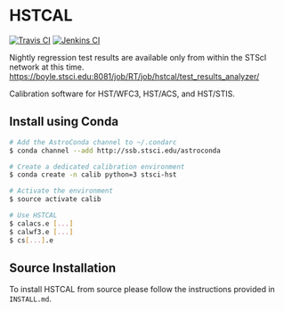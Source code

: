# HSTCAL

[![Travis CI](https://travis-ci.org/spacetelescope/hstcal.svg?branch=master)](https://travis-ci.org/spacetelescope/hstcal)
[![Jenkins CI](https://ssbjenkins.stsci.edu/job/STScI/job/hstcal/job/master/badge/icon)](https://ssbjenkins.stsci.edu/job/STScI/job/hstcal/job/master/)

Nightly regression test results are available only from within the STScI network at this time.
https://boyle.stsci.edu:8081/job/RT/job/hstcal/test_results_analyzer/

Calibration software for HST/WFC3, HST/ACS, and HST/STIS.

## Install using Conda

```bash
# Add the AstroConda channel to ~/.condarc
$ conda channel --add http://ssb.stsci.edu/astroconda

# Create a dedicated calibration environment
$ conda create -n calib python=3 stsci-hst

# Activate the environment
$ source activate calib

# Use HSTCAL
$ calacs.e [...]
$ calwf3.e [...]
$ cs[...].e
```

## Source Installation

To install HSTCAL from source please follow the instructions provided in
`INSTALL.md`.

